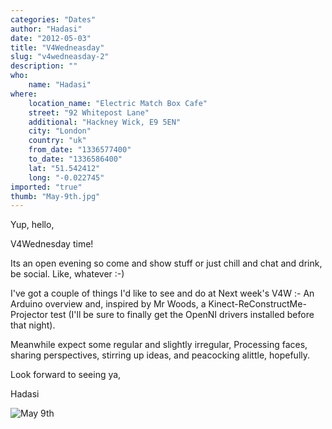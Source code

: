 ```yaml
---
categories: "Dates"
author: "Hadasi"
date: "2012-05-03"
title: "V4Wedneasday"
slug: "v4wedneasday-2"
description: ""
who: 
    name: "Hadasi"
where: 
    location_name: "Electric Match Box Cafe"
    street: "92 Whitepost Lane"
    additional: "Hackney Wick, E9 5EN"
    city: "London"
    country: "uk"
    from_date: "1336577400"
    to_date: "1336586400"
    lat: "51.542412"
    long: "-0.022745"
imported: "true"
thumb: "May-9th.jpg"
---
```



Yup, hello,

V4Wednesday time!
<!--break-->
Its an open evening so come and show stuff or just chill and chat and drink, be social.  Like, whatever :-)

I've got a couple of things I'd like to see and do at Next week's V4W :- An Arduino overview and, inspired by Mr Woods, a Kinect-ReConstructMe-Projector test (I'll be sure to finally get the OpenNI drivers installed before that night).

Meanwhile expect some regular and slightly irregular, Processing faces,  sharing perspectives, stirring up ideas, and peacocking alittle, hopefully.

Look forward to seeing ya,

Hadasi

![May 9th](May-9th.jpg)